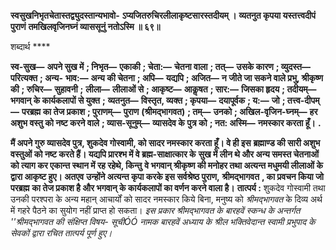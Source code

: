 **स्वसुखनिभृतचेतास्तद्व्युदस्तान्यभावो-** **ऽप्यजितरुचिरलीलाकृष्टसारस्तदीयम् ।** **व्यतनुत कृपया यस्तत्त्वदीपं पुराणं** **तमखिलवृजिनघ्नं व्याससूनुं नतोऽस्मि ॥ ६९॥** 

शब्दार्थ **** 

**स्व-सुख—** **अपने सुख में** **; निभृत—** **एकाकी** **; चेता:—** **चेतना वाला** **; तत्—** **उसके कारण** **; व्युदस्त—** **परित्यक्त** **; अन्य-** **भाव:—** **अन्य की चेतना** **; अपि—** **यद्यपि** **; अजित—** **न जीते जा सकने वाले प्रभु, श्रीकृष्ण की** **; रुचिर—** **सुहावनी** **;** **लीला—** **लीलाओं से** **; आकृष्ट—** **आकॢषत** **; सार:—** **जिसका हृदय** **; तदीयम्—** **भगवान् के कार्यकलापों से युक्त** **;** **व्यतनुत—** **विस्तृत, व्यक्त** **; कृपया—** **दयापूर्वक** **; य:—** **जो** **; तत्त्व-दीपम्—** **परब्रह्म का तेज प्रकाश** **; पुराणम्—** **पुराण** **(श्रीमद्भागवत)** **; तम्—** **उनको** **; अखिल-वृजिन-घ्नम्—** **हर अशुभ वस्तु को नष्ट करने वाले** **; व्यास-सूनुम्—** **व्यासदेव के** **पुत्र को** **; नत: अस्मि—** **नमस्कार करता हूँ।** **.** 

**मैं अपने गुरु व्यासदेव पुत्र, शुकदेव गोस्वामी, को सादर नमस्कार करता हूँ। वे ही इस** **ब्रह्माण्ड की सारी अशुभ वस्तुओं को नष्ट करते हैं। यद्यपि प्रारश्भ में वे ब्रह्म-साक्षात्कार के** **सुख में लीन थे और अन्य समस्त चेतनाओं को त्याग कर एकान्त स्थान में रह रहेथे, किन्तु** **वे भगवान् श्रीकृष्ण की मनोहर तथा अत्यन्त मधुमयी लीलाओं के द्वारा आकृष्ट हुए। अतएव** **उन्होंने अत्यन्त कृपा करके इस सर्वश्रेष्ठ पुराण,** **श्रीमद्भागवत** **, का प्रवचन किया जो परब्रह्म** **का तेज प्रकाश है और भगवान् के कार्यकलापों का वर्णन करने वाला है।** **तात्पर्य :** शुकदेव गोस्वामी तथा उनकी परश्परा के अन्य महान् आचार्यों को सादर नमस्कार किये बिना, मनुष्य को *श्रीमद्भागवत* के दिव्य अर्थ में गहरे पैठने का सुयोग नहीं प्राप्त हो सकता। *इस प्रकार श्रीमद्भागवत के बारहवें स्कन्ध के अन्तर्गत ''श्रीमद्भागवत की संक्षिप्त विषय-* *सूचीÓÓ नामक बारहवें अध्याय के श्रील भक्तिवेदान्त स्वामी प्रभुपाद के सेवकों द्वारा रचित तात्पर्य* *पूर्ण हुए।* 